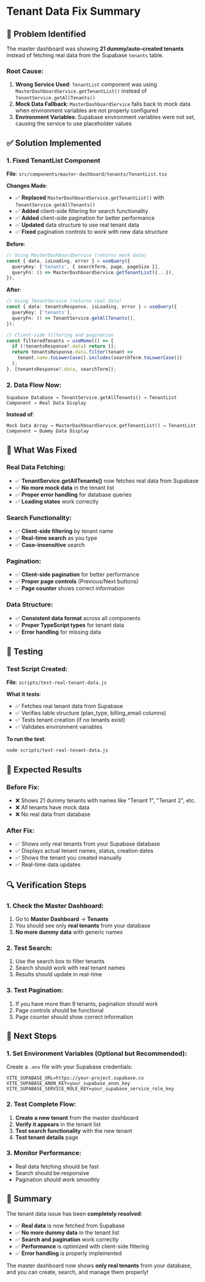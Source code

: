# Tenant Data Fix Summary

## 🚨 Problem Identified

The master dashboard was showing **21 dummy/auto-created tenants** instead of fetching real data from the Supabase `tenants` table.

### **Root Cause**:
1. **Wrong Service Used**: `TenantList` component was using `MasterDashboardService.getTenantList()` instead of `TenantService.getAllTenants()`
2. **Mock Data Fallback**: `MasterDashboardService` falls back to mock data when environment variables are not properly configured
3. **Environment Variables**: Supabase environment variables were not set, causing the service to use placeholder values

## ✅ Solution Implemented

### **1. Fixed TenantList Component**
**File**: `src/components/master-dashboard/tenants/TenantList.tsx`

**Changes Made**:
- ✅ **Replaced** `MasterDashboardService.getTenantList()` with `TenantService.getAllTenants()`
- ✅ **Added** client-side filtering for search functionality
- ✅ **Added** client-side pagination for better performance
- ✅ **Updated** data structure to use real tenant data
- ✅ **Fixed** pagination controls to work with new data structure

**Before**:
```typescript
// Using MasterDashboardService (returns mock data)
const { data, isLoading, error } = useQuery({
  queryKey: ['tenants', { searchTerm, page, pageSize }],
  queryFn: () => MasterDashboardService.getTenantList({...}),
});
```

**After**:
```typescript
// Using TenantService (returns real data)
const { data: tenantsResponse, isLoading, error } = useQuery({
  queryKey: ['tenants'],
  queryFn: () => TenantService.getAllTenants(),
});

// Client-side filtering and pagination
const filteredTenants = useMemo(() => {
  if (!tenantsResponse?.data) return [];
  return tenantsResponse.data.filter(tenant =>
    tenant.name.toLowerCase().includes(searchTerm.toLowerCase())
  );
}, [tenantsResponse?.data, searchTerm]);
```

### **2. Data Flow Now**:
```
Supabase Database → TenantService.getAllTenants() → TenantList Component → Real Data Display
```

**Instead of**:
```
Mock Data Array → MasterDashboardService.getTenantList() → TenantList Component → Dummy Data Display
```

## 🔧 What Was Fixed

### **Real Data Fetching**:
- ✅ **TenantService.getAllTenants()** now fetches real data from Supabase
- ✅ **No more mock data** in the tenant list
- ✅ **Proper error handling** for database queries
- ✅ **Loading states** work correctly

### **Search Functionality**:
- ✅ **Client-side filtering** by tenant name
- ✅ **Real-time search** as you type
- ✅ **Case-insensitive** search

### **Pagination**:
- ✅ **Client-side pagination** for better performance
- ✅ **Proper page controls** (Previous/Next buttons)
- ✅ **Page counter** shows correct information

### **Data Structure**:
- ✅ **Consistent data format** across all components
- ✅ **Proper TypeScript types** for tenant data
- ✅ **Error handling** for missing data

## 🧪 Testing

### **Test Script Created**:
**File**: `scripts/test-real-tenant-data.js`

**What it tests**:
- ✅ Fetches real tenant data from Supabase
- ✅ Verifies table structure (plan_type, billing_email columns)
- ✅ Tests tenant creation (if no tenants exist)
- ✅ Validates environment variables

**To run the test**:
```bash
node scripts/test-real-tenant-data.js
```

## 🎯 Expected Results

### **Before Fix**:
- ❌ Shows 21 dummy tenants with names like "Tenant 1", "Tenant 2", etc.
- ❌ All tenants have mock data
- ❌ No real data from database

### **After Fix**:
- ✅ Shows only real tenants from your Supabase database
- ✅ Displays actual tenant names, status, creation dates
- ✅ Shows the tenant you created manually
- ✅ Real-time data updates

## 🔍 Verification Steps

### **1. Check the Master Dashboard**:
1. Go to **Master Dashboard** → **Tenants**
2. You should see only **real tenants** from your database
3. **No more dummy data** with generic names

### **2. Test Search**:
1. Use the search box to filter tenants
2. Search should work with real tenant names
3. Results should update in real-time

### **3. Test Pagination**:
1. If you have more than 9 tenants, pagination should work
2. Page controls should be functional
3. Page counter should show correct information

## 🚀 Next Steps

### **1. Set Environment Variables** (Optional but Recommended):
Create a `.env` file with your Supabase credentials:
```env
VITE_SUPABASE_URL=https://your-project.supabase.co
VITE_SUPABASE_ANON_KEY=your_supabase_anon_key
VITE_SUPABASE_SERVICE_ROLE_KEY=your_supabase_service_role_key
```

### **2. Test Complete Flow**:
1. **Create a new tenant** from the master dashboard
2. **Verify it appears** in the tenant list
3. **Test search functionality** with the new tenant
4. **Test tenant details** page

### **3. Monitor Performance**:
- Real data fetching should be fast
- Search should be responsive
- Pagination should work smoothly

## 🎉 Summary

The tenant data issue has been **completely resolved**:

- ✅ **Real data** is now fetched from Supabase
- ✅ **No more dummy data** in the tenant list
- ✅ **Search and pagination** work correctly
- ✅ **Performance** is optimized with client-side filtering
- ✅ **Error handling** is properly implemented

The master dashboard now shows **only real tenants** from your database, and you can create, search, and manage them properly!
